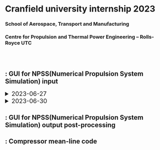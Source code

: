 # Cranfield university internship 2023
### School of Aerospace, Transport and Manufacturing
### Centre for Propulsion and Thermal Power Engineering – Rolls-Royce UTC
<br />
<br />

## :  GUI for NPSS(Numerical Propulsion System Simulation) input

<details>   
<summary style="font-size: 20px;">2023-06-27</summary>

#### Data format : 
1. extension : .map
2. standard : Extracted from Turbomatch Map Library (09/2021) by Christos Nixarlidis.

#### Parsing :
1. Re library
2. fan.map  (PR, Wc depends on the same Nc, each beta)<br />
   beta_Nc_Wc = re.findall(r'beta = (\d+)\s+{\s+Nc =  {(.*?)\}\s+Wc =  {(.*?)}', data, re.DOTALL) <br />
   beta_Nc_PR = re.findall(r'beta = (\d+)\s+{\s+Nc =  {(.*?)\}\s+PR =  {(.*?)}', data, re.DOTALL)

4. turbine.map (dHqT, Wc, each Nc)<br />
   turbine_Nc_dHqT= re.findall(r"Nc\s*=\s*(.*?)\s*{\s*dHqT\s*=\s*{(.*?)}", data, re.DOTALL) <br />
   turbine_Nc_Wc = re.findall(r"Nc\s*=\s*(.*?)\s*{\s*dHqT\s*=.*?\s*Wc\s*=\s*{(.*?)}", data, re.DOTALL)

5. HPC.map ->

#### Plot : 
1. matplotlib
2. Fan.map -> x axis : pressure ratio(PR) , y axis : corrected mass flow(Wc)
3. Turbine.map ->  x axis : dHqT, y axis : corrected mass flow(Wc)
4. HPC.map ->

</details>


<details>   
<summary style="font-size: 20px;">2023-06-30</summary>

#### HPC(High Performance Computing)

#### Data format :
1. HPC.map :
   
   Table TB_Wc(real beta, real Nc){

VIGV = 0 {
    beta = 1  {
		Nc =  {0.5000, 0.5300, 0.5700, 0.6000, 0.6400}
		Wc =  {21.4000, 22.4900, 23.6960, 25.0040, 26.4140}
	}
    beta = 2  {
		Nc =  {0.5000, 0.5300, 0.5700, 0.6000, 0.6400}
		Wc =  {21.3510, 22.4610, 23.6830, 25.0020, 26.4150}
	}
	
}

VIGV = 3 {
    beta = 1  {
		Nc =  {0.5000, 0.5300, 0.5700, 0.6000, 0.6400}
		Wc =  {21.4000, 22.4900, 23.6960, 25.0040, 26.4140}
	}
    beta = 2  {
		Nc =  {0.5000, 0.5300, 0.5700, 0.6000, 0.6400}
		Wc =  {21.3510, 22.4610, 23.6830, 25.0020, 26.4150}
	}
}
}

1. not nested
2. regular

#### Parsing :

1. root window -> load file -> plot window -> VIGV value selection(another window) -> beta selection -> plot
2. Parsed data form(VIGV, beta, Nc, Wc or PR): 
\[('0', '1', '0.5000, 0.5300, 0.5700, 0.6000, 0.6400', '21.4000, 22.4900, 23.6960, 25.0040, 26.4140'),('0', '2', '0.5000, 0.5300, 0.5700, 0.6000, 0.6400', '21.3510, 22.4610, 23.6830, 25.0020, 26.4150'),('3', '1', '0.5000, 0.5300, 0.5700, 0.6000, 0.6400', '21.4000, 22.4900, 23.6960, 25.0040, 26.4140'), ('3', '2', '0.5000, 0.5300, 0.5700, 0.6000, 0.6400', '21.3510, 22.4610, 23.6830, 25.0020, 26.4150')]

3. HPC.map(VIGV, beta, Nc, Wc or PR): 

   	vigv_blocks = re.findall(r'(VIGV = \d+ \{.*?\})', data, re.DOTALL)

        beta_Nc_Wc = []
        beta_Nc_PR = []

        # Iterate over each VIGV block
        for block in vigv_blocks:
            # Extract VIGV value
            vigv = re.search(r'VIGV = (\d+)', block).group(1)
            
            # Extract all beta, Nc, Wc within this block
            block_beta_Nc_Wc = re.findall(r'beta = (\d+)\s+{\s+Nc =  {(.*?)\}\s+Wc =  {(.*?)}', data, re.DOTALL)
            # Extract all beta, Nc, PR within this block
            block_beta_Nc_PR = re.findall(r'beta = (\d+)\s+{\s+Nc =  {(.*?)\}\s+PR =  {(.*?)}', data, re.DOTALL)

            # For each beta, Nc, Wc set, append it along with VIGV value to the result
            for beta, nc, wc in block_beta_Nc_Wc:
                beta_Nc_Wc.append((vigv, beta, nc, wc))

            # For each beta, Nc, PR set, append it along with VIGV value to the result
            for beta, nc, pr in block_beta_Nc_PR:
                beta_Nc_PR.append((vigv, beta, nc, pr))

        beta_values = [int(beta) for _, beta, _, _ in beta_Nc_Wc]

4. 2 scroll listboxes cannot be selected in one window for Tkinter.
5. Parameter managing for VIGV -> global plot_window -> condition when plot the new window.

#### Plot :
1. The same as a compressor, Fan.map, except the selection of VIGV value in advance.
 
</details>




## :  GUI for NPSS(Numerical Propulsion System Simulation) output post-processing

## :  Compressor mean-line code
